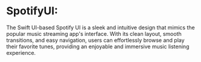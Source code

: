 # SpotifyUI:

The Swift UI-based Spotify UI is a sleek and intuitive design that mimics the popular music streaming app's interface. With its clean layout, smooth transitions, and easy navigation, users can effortlessly browse and play their favorite tunes, providing an enjoyable and immersive music listening experience.
